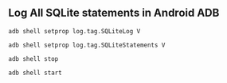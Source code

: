 ## Log All SQLite statements in Android ADB

```
adb shell setprop log.tag.SQLiteLog V

adb shell setprop log.tag.SQLiteStatements V

adb shell stop

adb shell start
```
